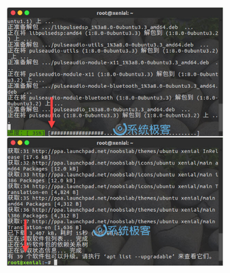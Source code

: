 ![](img/apt-and-apt-get/fig1.jpg?raw=true)
![](img/apt-and-apt-get/fig2.jpg?raw=true)
<!--stackedit_data:
eyJoaXN0b3J5IjpbLTIzMzY3MDk1N119
-->